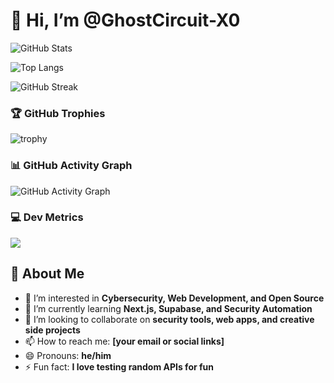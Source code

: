 # 👋 Hi, I’m @GhostCircuit-X0

![GitHub Stats](https://github-readme-stats.vercel.app/api?username=GhostCircuit-X0&show_icons=true&hide_border=false&line_height=24&title_color=336791&icon_color=1b9cc9)

![Top Langs](https://github-readme-stats.vercel.app/api/top-langs/?username=GhostCircuit-X0&layout=compact&hide_border=false&title_color=336791)

![GitHub Streak](https://github-readme-streak-stats.herokuapp.com/?user=GhostCircuit-X0&theme=default&hide_border=false)

### 🏆 GitHub Trophies  
![trophy](https://github-profile-trophy.vercel.app/?username=GhostCircuit-X0&theme=flat&no-frame=true&margin-w=5)

### 📊 GitHub Activity Graph  
![GitHub Activity Graph](https://github-readme-activity-graph.cyclic.app/graph?username=GhostCircuit-X0&bg_color=ffffff&color=336791&line=1b9cc9&point=1b9cc9&hide_border=false)

### 💻 Dev Metrics  
![](https://github-profile-summary-cards.vercel.app/api/cards/profile-details?username=GhostCircuit-X0&theme=github)

## 👀 About Me

- 👀 I’m interested in **Cybersecurity, Web Development, and Open Source**
- 🌱 I’m currently learning **Next.js, Supabase, and Security Automation**
- 💞️ I’m looking to collaborate on **security tools, web apps, and creative side projects**
- 📫 How to reach me: **[your email or social links]**
- 😄 Pronouns: **he/him**
- ⚡ Fun fact: **I love testing random APIs for fun**

<!---
GhostCircuit-X0/GhostCircuit-X0 is a ✨ special ✨ repository because its `README.md` (this file) appears on your GitHub profile.
You can click the Preview link to take a look at your changes.
--->
